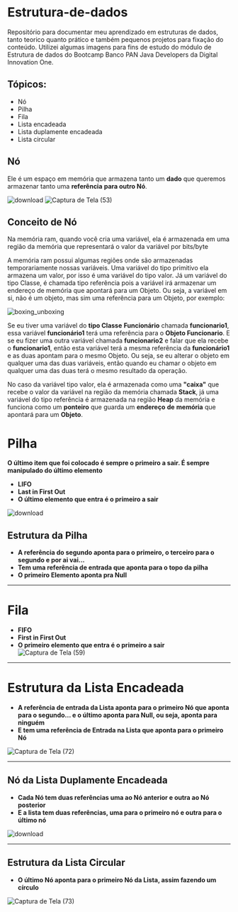 # Estrutura-de-dados

Repositório para documentar meu aprendizado em estruturas de dados, tanto teorico quanto prático e também pequenos projetos para fixação do conteúdo. Utilizei algumas imagens para fins de estudo do módulo de Estrutura de dados do Bootcamp Banco PAN Java Developers da Digital Innovation One.

## Tópicos:

- Nó
- Pilha
- Fila
- Lista encadeada
- Lista duplamente encadeada
- Lista circular

## Nó

Ele é um espaço em memória que armazena tanto um **dado** que queremos armazenar tanto uma **referência** **para outro Nó**.

![download](https://user-images.githubusercontent.com/111810585/219543806-a1204f7d-2a06-4bbe-92e1-d19a6671db55.png)
![Captura de Tela (53)](https://user-images.githubusercontent.com/111810585/219546197-91125ca3-05ac-4d12-b941-721077c5e3d3.png)

## Conceito de Nó

Na memória ram, quando você cria uma variável, ela é armazenada em uma região da memória que representará o valor da variável por bits/byte

A memória ram possui algumas regiões onde são armazenadas temporariamente nossas variáveis. Uma variável do tipo primitivo ela armazena um valor, por isso é uma variável do tipo valor. Já um variável do tipo Classe, é chamada tipo referência pois a variável irá armazenar um endereço de memória que apontará para um Objeto. Ou seja, a variável em si, não é um objeto, mas sim uma referência para um Objeto, por exemplo:

![boxing_unboxing](https://user-images.githubusercontent.com/111810585/219544246-cc121629-3229-4ba7-8a9d-38269c424c4b.jpg)


Se eu tiver uma variável do **tipo Classe** **Funcionário** chamada **funcionario1**, essa variável **funcionário1** terá uma referência para o **Objeto Funcionario**. E se eu fizer uma outra variável chamada **funcionario2** e falar que ela recebe o **funcionario1**, então esta variável terá a mesma referência da **funcionário1** e as duas apontam para o mesmo Objeto. Ou seja, se eu alterar o objeto em qualquer uma das duas variáveis, então quando eu chamar o objeto em qualquer uma das duas terá o mesmo resultado da  operação.

No caso da variável tipo valor, ela é armazenada como uma **"caixa"** que recebe o valor da variável na região da memória chamada **Stack**, já uma variável do tipo referência é armazenada na região **Heap** da memória e funciona como um **ponteiro** que guarda um **endereço** **de** **memória** que apontará para um **Objeto**.


# Pilha

**O último item que foi colocado é sempre o primeiro a sair. É sempre manipulado do último elemento**  

- **LIFO**
- **Last in First Out**
- **O último elemento que entra é o primeiro a sair**

![download](https://user-images.githubusercontent.com/111810585/219546379-cf1a6d2b-d944-4c53-8aa1-310978d13431.png)


## Estrutura da Pilha

- **A referência do segundo aponta para o primeiro, o terceiro para o segundo e por ai vai...**
- **Tem uma referência de entrada que aponta para o topo da pilha**
- **O primeiro Elemento aponta pra Null**

****

# Fila

- **FIFO**
- **First in First Out**
- **O primeiro elemento que entra é o primeiro a sair**
![Captura de Tela (59)](https://user-images.githubusercontent.com/111810585/219547080-fa7640d6-e39f-4485-835f-dd2b67bd14bb.png)
****
# Estrutura da Lista Encadeada

- **A referência de entrada da Lista aponta para o primeiro Nó que aponta para o segundo... e o último aponta para Null, ou seja, aponta para ninguém**
- **E tem uma referência de Entrada na Lista que aponta para o primeiro Nó**

![Captura de Tela (72)](https://user-images.githubusercontent.com/111810585/219547424-095d758f-9680-42d1-b184-0ba220d3f762.png)
****
## Nó da Lista Duplamente Encadeada

- **Cada Nó tem duas referências uma ao Nó anterior e outra ao Nó posterior**
- **E a lista tem duas referências, uma para o primeiro nó e outra para o último nó**

![download](https://user-images.githubusercontent.com/111810585/219826461-552e75ab-6fba-4ee4-b37d-b355c76ba869.png)
****

## Estrutura da Lista Circular

- **O último Nó aponta para o primeiro Nó da Lista, assim fazendo um círculo**

![Captura de Tela (73)](https://user-images.githubusercontent.com/111810585/219826611-c19dc827-5be2-465c-93d1-7726839503c7.png)
